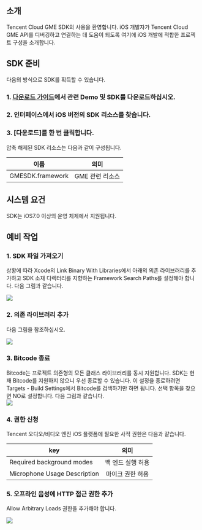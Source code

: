 ## 소개

Tencent Cloud GME SDK의 사용을 환영합니다. iOS 개발자가 Tencent Cloud GME API를 디버깅하고 연결하는 데 도움이 되도록 여기에 iOS 개발에 적합한 프로젝트 구성을 소개합니다.

## SDK 준비

다음의 방식으로 SDK를 획득할 수 있습니다.

### 1. [다운로드 가이드](https://cloud.tencent.com/document/product/607/18521)에서 관련 Demo 및 SDK를 다운로드하십시오.

### 2. 인터페이스에서 iOS 버전의 SDK 리소스를 찾습니다.

### 3. [다운로드]를 한 번 클릭합니다.

압축 해제된 SDK 리소스는 다음과 같이 구성됩니다.

|이름     | 의미   
| ------------- |:-------------:|
|GMESDK.framework			|GME 관련 리소스

## 시스템 요건

SDK는 iOS7.0 이상의 운영 체제에서 지원됩니다.

## 예비 작업

### 1. SDK 파일 가져오기

상황에 따라 Xcode의 Link Binary With Libraries에서 아래의 의존 라이브러리를 추가하고 SDK 소재 디렉터리를 지향하는 Framework Search Paths를 설정해야 합니다. 다음 그림과 같습니다.  

![](https://main.qcloudimg.com/raw/9dd8d458734bc6e475581049e6cf26b1.png)

### 2. 의존 라이브러리 추가

다음 그림을 참조하십시오.  

![](https://main.qcloudimg.com/raw/b6156b8c7a596248c148607070e38f67.png)

### 3. Bitcode 종료

Bitcode는 프로젝트 의존형의 모든 클래스 라이브러리를 동시 지원합니다. SDK는 현재 Bitcode를 지원하지 않으니 우선 종료할 수 있습니다.
이 설정을 종료하려면 Targets - Build Settings에서 Bitcode를 검색하기만 하면 됩니다. 선택 항목을 찾으면 NO로 설정합니다.
다음 그림과 같습니다.  
![](https://main.qcloudimg.com/raw/82c628e8a7d9a4bebc842c8545d9563a.png)

### 4. 권한 신청

Tencent 오디오/비디오 엔진 iOS 플랫폼에 필요한 사적 권한은 다음과 같습니다.

|key     | 의미   
| ------------- |:-------------:|
|Required background modes    		 |백 엔드 실행 허용|
|Microphone Usage Description   	|마이크 권한 허용|

### 5. 오프라인 음성에 HTTP 접근 권한 추가
Allow Arbitrary Loads 권한을 추가해야 합니다.

![](https://main.qcloudimg.com/raw/1aebf9111fd95e3e6b6fb4eb08193a26.png)

